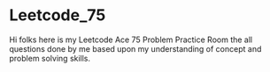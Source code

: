 # Leetcode_75
Hi folks here is my Leetcode Ace 75 Problem Practice Room the all questions done by me based upon my understanding of concept and problem solving skills. 
